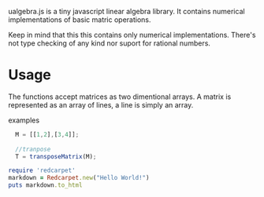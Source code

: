 ualgebra.js is a tiny javascript linear algebra library.
It contains numerical implementations of basic matric operations.

Keep in mind that this this contains only numerical implementations. There's not type checking of any kind nor suport for rational numbers.

Usage
=====

The functions accept matrices as two dimentional arrays. A matrix is represented as an array of lines, a line is simply an array.

examples

```javascript
  M = [[1,2],[3,4]];
  
  //tranpose
  T = transposeMatrix(M);
```

```ruby
require 'redcarpet'
markdown = Redcarpet.new("Hello World!")
puts markdown.to_html
```